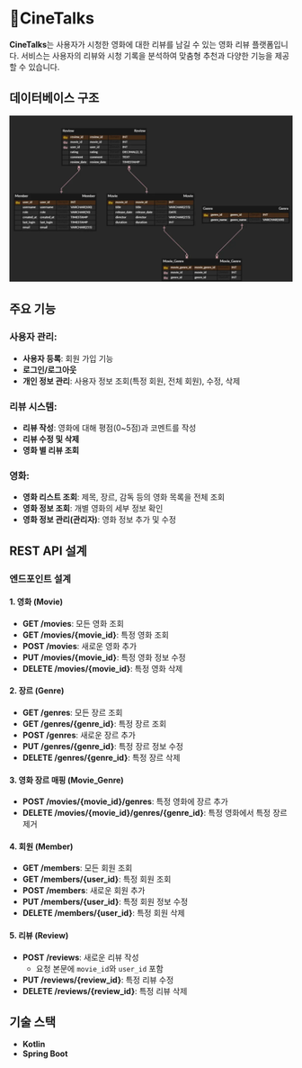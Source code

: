 # 🍿CineTalks

**CineTalks**는 사용자가 시청한 영화에 대한 리뷰를 남길 수 있는 영화 리뷰 플랫폼입니다. 서비스는 사용자의 리뷰와 시청 기록을 분석하여 맞춤형 추천과 다양한 기능을 제공할 수 있습니다.

## 데이터베이스 구조

![ERD 다이어그램](images/ERD3_1.png)
## 주요 기능

### 사용자 관리:

-   **사용자 등록**: 회원 가입 기능
-   **로그인/로그아웃**
-   **개인 정보 관리**: 사용자 정보 조회(특정 회원, 전체 회원), 수정, 삭제

### 리뷰 시스템:

-   **리뷰 작성**: 영화에 대해 평점(0~5점)과 코멘트를 작성
-   **리뷰 수정 및 삭제**
-   **영화 별 리뷰 조회**

### 영화:

-   **영화 리스트 조회**: 제목, 장르, 감독 등의 영화 목록을 전체 조회
-   **영화 정보 조회**: 개별 영화의 세부 정보 확인
-   **영화 정보 관리(관리자)**: 영화 정보 추가 및 수정

## REST API 설계

### 엔드포인트 설계

#### 1. 영화 (Movie)
- **GET /movies**: 모든 영화 조회
- **GET /movies/{movie_id}**: 특정 영화 조회
- **POST /movies**: 새로운 영화 추가
- **PUT /movies/{movie_id}**: 특정 영화 정보 수정
- **DELETE /movies/{movie_id}**: 특정 영화 삭제

#### 2. 장르 (Genre)
- **GET /genres**: 모든 장르 조회
- **GET /genres/{genre_id}**: 특정 장르 조회
- **POST /genres**: 새로운 장르 추가
- **PUT /genres/{genre_id}**: 특정 장르 정보 수정
- **DELETE /genres/{genre_id}**: 특정 장르 삭제

#### 3. 영화 장르 매핑 (Movie_Genre)
- **POST /movies/{movie_id}/genres**: 특정 영화에 장르 추가
- **DELETE /movies/{movie_id}/genres/{genre_id}**: 특정 영화에서 특정 장르 제거

#### 4. 회원 (Member)
- **GET /members**: 모든 회원 조회
- **GET /members/{user_id}**: 특정 회원 조회
- **POST /members**: 새로운 회원 추가
- **PUT /members/{user_id}**: 특정 회원 정보 수정
- **DELETE /members/{user_id}**: 특정 회원 삭제

#### 5. 리뷰 (Review)
- **POST /reviews**: 새로운 리뷰 작성
    - 요청 본문에 `movie_id`와 `user_id` 포함
- **PUT /reviews/{review_id}**: 특정 리뷰 수정
- **DELETE /reviews/{review_id}**: 특정 리뷰 삭제

## 기술 스택

-   **Kotlin**
-   **Spring Boot**
